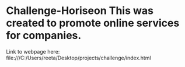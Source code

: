 # Challenge-Horiseon This was created to promote online services for companies.

Link to webpage here: file:///C:/Users/reeta/Desktop/projects/challenge/index.html

